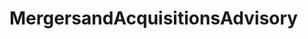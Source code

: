 # MergersandAcquisitionsAdvisory   

<script src="https://unpkg.com/@stoplight/elements/web-components.min.js"></script>
<link rel="stylesheet" href="https://unpkg.com/@stoplight/elements/styles.min.css">

<elements-api
  apiDescriptionUrl="MergersandAcquisitionsAdvisory.yaml"
  layout="sidebar"
  router="hash"
  hideTryIt="false"
  hideSchemas="false"
  hideInternal="false"
/>